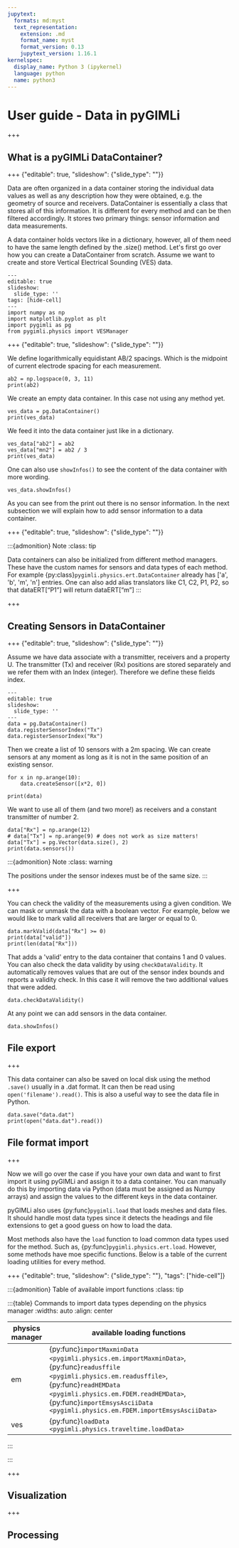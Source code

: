 ```yaml
---
jupytext:
  formats: md:myst
  text_representation:
    extension: .md
    format_name: myst
    format_version: 0.13
    jupytext_version: 1.16.1
kernelspec:
  display_name: Python 3 (ipykernel)
  language: python
  name: python3
---
```


# User guide - Data in pyGIMLi

+++

## What is a pyGIMLi DataContainer?

+++ {"editable": true, "slideshow": {"slide_type": ""}}

Data are often organized in a data container storing the individual data values as well as any description how they were obtained, e.g. the geometry of source and receivers. DataContainer is essentially a class that stores all of this information. It is different for every method and can be then filtered accordingly. It stores two primary things: sensor information and data measurements.


A data container holds vectors like in a dictionary, however, all of them need to have the same length defined by the .size() method. Let's first go over how you can create a DataContainer from scratch. Assume we want to create and store Vertical Electrical Sounding (VES) data.

```{code-cell} ipython3
---
editable: true
slideshow:
  slide_type: ''
tags: [hide-cell]
---
import numpy as np
import matplotlib.pyplot as plt
import pygimli as pg
from pygimli.physics import VESManager
```

+++ {"editable": true, "slideshow": {"slide_type": ""}}

We define logarithmically equidistant AB/2 spacings. Which is the midpoint of current electrode spacing for each measurement. 

```{code-cell} ipython3
ab2 = np.logspace(0, 3, 11)
print(ab2)
```

We create an empty data container. In this case not using any method yet.

```{code-cell} ipython3
ves_data = pg.DataContainer()
print(ves_data)
```

We feed it into the data container just like in a dictionary.

```{code-cell} ipython3
ves_data["ab2"] = ab2
ves_data["mn2"] = ab2 / 3
print(ves_data)
```

One can also use `showInfos()` to see the content of the data container with more wording. 

```{code-cell} ipython3
ves_data.showInfos()
```

As you can see from the print out there is no sensor information. In the next subsection we will explain how to add sensor information to a data container.

+++ {"editable": true, "slideshow": {"slide_type": ""}}

:::{admonition} Note
:class: tip

Data containers can also be initialized from different method managers. These have the custom names for sensors and data types of each method. For example {py:class}`pygimli.physics.ert.DataContainer` already has ['a', 'b', 'm', 'n'] entries. One can also add alias translators like C1, C2, P1, P2, so that dataERT[“P1”] will return dataERT[“m”]
:::

+++

## Creating Sensors in DataContainer

+++ {"editable": true, "slideshow": {"slide_type": ""}}

Assume we have data associate with a transmitter, receivers and a property U. The transmitter (Tx) and receiver (Rx) positions are stored separately and we refer them with an Index (integer). Therefore we define these fields index. 

```{code-cell} ipython3
---
editable: true
slideshow:
  slide_type: ''
---
data = pg.DataContainer()
data.registerSensorIndex("Tx")
data.registerSensorIndex("Rx")
```

Then we create a list of 10 sensors with a 2m spacing. We can create sensors at any moment as long as it is not in the same position of an existing sensor.

```{code-cell} ipython3
for x in np.arange(10):
    data.createSensor([x*2, 0])

print(data)
```

We want to use all of them (and two more!) as receivers and a constant transmitter of number 2.

```{code-cell} ipython3
data["Rx"] = np.arange(12)
# data["Tx"] = np.arange(9) # does not work as size matters!
data["Tx"] = pg.Vector(data.size(), 2)
print(data.sensors())
```

:::{admonition} Note
:class: warning

The positions under the sensor indexes must be of the same size.
:::

+++

You can check the validity of the measurements using a given condition. We can mask or unmask the data with a boolean vector. For example, below we would like to mark valid all receivers that are larger or equal to 0. 

```{code-cell} ipython3
data.markValid(data["Rx"] >= 0)
print(data["valid"])
print(len(data["Rx"]))
```

That adds a 'valid' entry to the data container that contains 1 and 0 values. You can also check the data validity by using `checkDataValidity`. It automatically removes values that are out of the sensor index bounds and reports a validity check. In this case it will remove the two additional values that were added. 

```{code-cell} ipython3
data.checkDataValidity()
```

At any point we can add sensors in the data container. 

```{code-cell} ipython3
data.showInfos()
```

## File export

+++

This data container can also be saved on local disk using the method `.save()` usually in a .dat format. It can then be read using `open('filename').read()`. This is also a useful way to see the data file in Python. 

```{code-cell} ipython3
data.save("data.dat")
print(open("data.dat").read())
```

## File format import

+++

Now we will go over the case if you have your own data and want to first import it using pyGIMLi and assign it to a data container. You can manually do this by importing data via Python (data must be assigned as Numpy arrays) and assign the values to the different keys in the data container. 

pyGIMLi also uses {py:func}`pygimli.load` that loads meshes and data files. It should handle most data types since it detects the headings and file extensions to get a good guess on how to load the data. 

Most methods also have the `load` function to load common data types used for the method. Such as, {py:func}`pygimli.physics.ert.load`. However, some methods have moe specific functions. Below is a table of the current loading utilities for every method. 

+++ {"editable": true, "slideshow": {"slide_type": ""}, "tags": ["hide-cell"]}

:::{admonition} Table of available import functions
:class: tip

:::{table} Commands to import data types depending on the physics manager
:widths: auto
:align: center

| physics manager | available loading functions |
| --- | --- |
| em | {py:func}`importMaxminData <pygimli.physics.em.importMaxminData>`, {py:func}`readusffile <pygimli.physics.em.readusffile>`, {py:func}`readHEMData <pygimli.physics.em.FDEM.readHEMData>`, {py:func}`importEmsysAsciiData <pygimli.physics.em.FDEM.importEmsysAsciiData>` |
| ves |  {py:func}`loadData <pygimli.physics.traveltime.loadData>` |

:::

:::

+++

## Visualization

+++

## Processing

```{code-cell} ipython3

```
